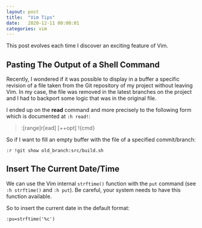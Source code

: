 ```yaml
---
layout: post
title:  "Vim Tips"
date:   2020-12-11 00:00:01
categories: vim
---
```


This post evolves each time I discover an exciting feature of Vim.

## Pasting The Output of a Shell Command

Recently, I wondered if it was possible to display in a buffer a specific
revision of a file taken from the Git repository of my project without leaving
Vim. In my case, the file was removed in the latest branches on the project and
I had to backport some logic that was in the original file.

I ended up on the __read__ command and more precisely to the following form
which is documented at `:h read!`:

> :[range]r[ead] [++opt] !{cmd}

So if I want to fill an empty buffer with the file of a specified
commit/branch:

```
:r !git show old_branch:src/build.sh
```

## Insert The Current Date/Time

We can use the Vim internal `strftime()` function with the `put` command (see
`:h strftime()` and `:h put`). Be careful, your system needs to have this
function available.

So to insert the current date in the default format:
```
:pu=strftime('%c')
```
